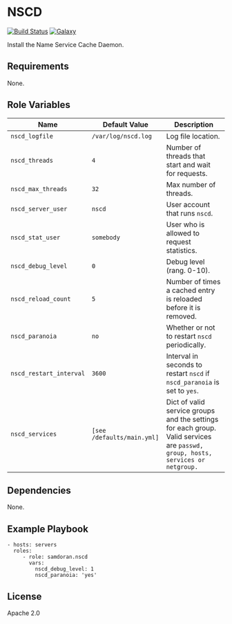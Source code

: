NSCD
=========
[![Build Status](https://travis-ci.com/samdoran/ansible-role-nscd.svg?branch=master)](https://travis-ci.com/samdoran/ansible-role-nscd)
[![Galaxy](https://img.shields.io/badge/galaxy-samdoran.nscd-blue.svg?style=flat)](https://galaxy.ansible.com/samdoran/nscd/)


Install the Name Service Cache Daemon.

Requirements
------------

None.


Role Variables
--------------

| Name              | Default Value       | Description          |
|-------------------|---------------------|----------------------|
| `nscd_logfile` | `/var/log/nscd.log` | Log file location. |
| `nscd_threads` | `4` | Number of threads that start and wait for requests. |
| `nscd_max_threads` | `32` | Max number of threads. |
| `nscd_server_user` | `nscd` | User account that runs `nscd`. |
| `nscd_stat_user` |   `somebody` | User who is allowed to request statistics. |
| `nscd_debug_level` | `0` | Debug level (rang. 0-10). |
| `nscd_reload_count` |    `5` | Number of times a cached entry is reloaded before it is removed. |
| `nscd_paranoia` | `no` | Whether or not to restart `nscd` periodically. |
| `nscd_restart_interval` | `3600` | Interval in seconds to restart `nscd` if `nscd_paranoia` is set to `yes`. |
| `nscd_services` | `[see /defaults/main.yml]` | Dict of valid service groups and the settings for each group. Valid services are `passwd, group, hosts, services or netgroup.` |

Dependencies
------------

None.

Example Playbook
----------------

    - hosts: servers
      roles:
         - role: samdoran.nscd
           vars:
             nscd_debug_level: 1
             nscd_paranoia: 'yes'

License
-------

Apache 2.0
